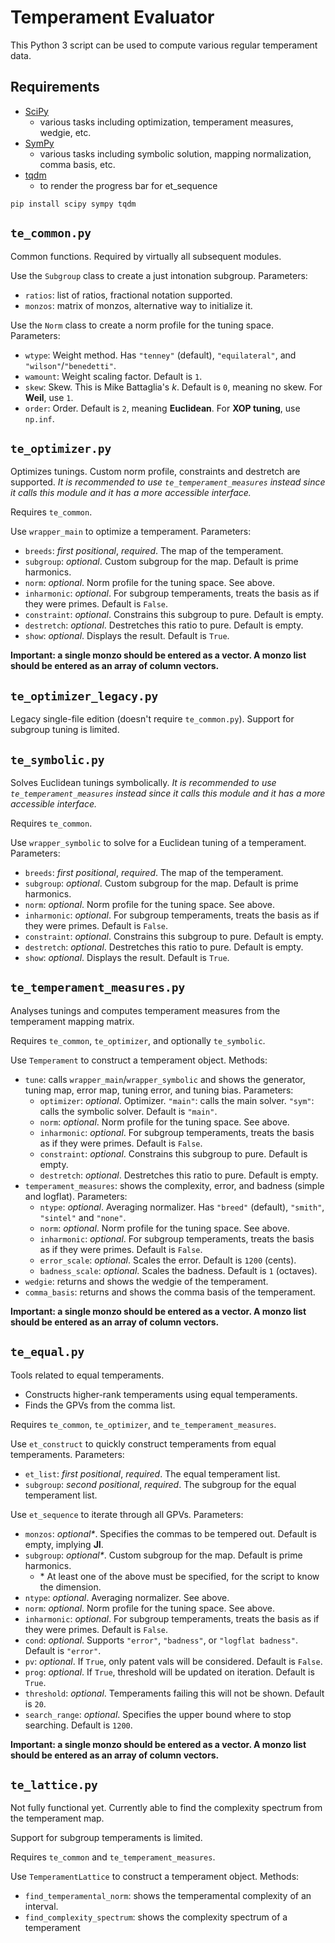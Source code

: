 # Temperament Evaluator

This Python 3 script can be used to compute various regular temperament data.

## Requirements

- [SciPy](https://scipy.org/)
	- various tasks including optimization, temperament measures, wedgie, etc. 
- [SymPy](https://www.sympy.org/en/index.html)
	- various tasks including symbolic solution, mapping normalization, comma basis, etc. 
- [tqdm](https://tqdm.github.io/)
	- to render the progress bar for et_sequence

```
pip install scipy sympy tqdm
```

## `te_common.py`

Common functions. Required by virtually all subsequent modules. 

Use the `Subgroup` class to create a just intonation subgroup. Parameters: 
- `ratios`: list of ratios, fractional notation supported. 
- `monzos`: matrix of monzos, alternative way to initialize it. 

Use the `Norm` class to create a norm profile for the tuning space. Parameters: 
- `wtype`: Weight method. Has `"tenney"` (default), `"equilateral"`, and `"wilson"`/`"benedetti"`. 
- `wamount`: Weight scaling factor. Default is `1`. 
- `skew`: Skew. This is Mike Battaglia's *k*. Default is `0`, meaning no skew. For **Weil**, use `1`. 
- `order`: Order. Default is `2`, meaning **Euclidean**. For **XOP tuning**, use `np.inf`. 

## `te_optimizer.py`

Optimizes tunings. Custom norm profile, constraints and destretch are supported. *It is recommended to use `te_temperament_measures` instead since it calls this module and it has a more accessible interface.*

Requires `te_common`. 

Use `wrapper_main` to optimize a temperament. Parameters: 
- `breeds`: *first positional*, *required*. The map of the temperament. 
- `subgroup`: *optional*. Custom subgroup for the map. Default is prime harmonics. 
- `norm`: *optional*. Norm profile for the tuning space. See above. 
- `inharmonic`: *optional*. For subgroup temperaments, treats the basis as if they were primes. Default is `False`. 
- `constraint`: *optional*. Constrains this subgroup to pure. Default is empty. 
- `destretch`: *optional*. Destretches this ratio to pure. Default is empty. 
- `show`: *optional*. Displays the result. Default is `True`. 

**Important: a single monzo should be entered as a vector. A monzo list should be entered as an array of column vectors.** 

## `te_optimizer_legacy.py`

Legacy single-file edition (doesn't require `te_common.py`). Support for subgroup tuning is limited. 

## `te_symbolic.py`

Solves Euclidean tunings symbolically. *It is recommended to use `te_temperament_measures` instead since it calls this module and it has a more accessible interface.*

Requires `te_common`. 

Use `wrapper_symbolic` to solve for a Euclidean tuning of a temperament. Parameters: 
- `breeds`: *first positional*, *required*. The map of the temperament. 
- `subgroup`: *optional*. Custom subgroup for the map. Default is prime harmonics. 
- `norm`: *optional*. Norm profile for the tuning space. See above. 
- `inharmonic`: *optional*. For subgroup temperaments, treats the basis as if they were primes. Default is `False`. 
- `constraint`: *optional*. Constrains this subgroup to pure. Default is empty. 
- `destretch`: *optional*. Destretches this ratio to pure. Default is empty. 
- `show`: *optional*. Displays the result. Default is `True`. 

## `te_temperament_measures.py`

Analyses tunings and computes temperament measures from the temperament mapping matrix. 

Requires `te_common`, `te_optimizer`, and optionally `te_symbolic`. 

Use `Temperament` to construct a temperament object. Methods: 
- `tune`: calls `wrapper_main`/`wrapper_symbolic` and shows the generator, tuning map, error map, tuning error, and tuning bias. Parameters: 
	- `optimizer`: *optional*. Optimizer. `"main"`: calls the main solver. `"sym"`: calls the symbolic solver. Default is `"main"`. 
	- `norm`: *optional*. Norm profile for the tuning space. See above. 
	- `inharmonic`: *optional*. For subgroup temperaments, treats the basis as if they were primes. Default is `False`. 
	- `constraint`: *optional*. Constrains this subgroup to pure. Default is empty. 
	- `destretch`: *optional*. Destretches this ratio to pure. Default is empty. 
- `temperament_measures`: shows the complexity, error, and badness (simple and logflat). Parameters: 
	- `ntype`: *optional*. Averaging normalizer. Has `"breed"` (default), `"smith"`, `"sintel"` and `"none"`. 
	- `norm`: *optional*. Norm profile for the tuning space. See above. 
	- `inharmonic`: *optional*. For subgroup temperaments, treats the basis as if they were primes. Default is `False`. 
	- `error_scale`: *optional*. Scales the error. Default is `1200` (cents).
	- `badness_scale`: *optional*. Scales the badness. Default is `1` (octaves). 
- `wedgie`: returns and shows the wedgie of the temperament. 
- `comma_basis`: returns and shows the comma basis of the temperament. 

**Important: a single monzo should be entered as a vector. A monzo list should be entered as an array of column vectors.** 

## `te_equal.py`

Tools related to equal temperaments. 
- Constructs higher-rank temperaments using equal temperaments. 
- Finds the GPVs from the comma list. 

Requires `te_common`, `te_optimizer`, and `te_temperament_measures`. 

Use `et_construct` to quickly construct temperaments from equal temperaments. Parameters: 
- `et_list`: *first positional*, *required*. The equal temperament list. 
- `subgroup`: *second positional*, *required*. The subgroup for the equal temperament list. 

Use `et_sequence` to iterate through all GPVs. Parameters: 
- `monzos`: *optional\**. Specifies the commas to be tempered out. Default is empty, implying **JI**. 
- `subgroup`: *optional\**. Custom subgroup for the map. Default is prime harmonics. 
	- \* At least one of the above must be specified, for the script to know the dimension. 
- `ntype`: *optional*. Averaging normalizer. See above. 
- `norm`: *optional*. Norm profile for the tuning space. See above. 
- `inharmonic`: *optional*. For subgroup temperaments, treats the basis as if they were primes. Default is `False`. 
- `cond`: *optional*. Supports `"error"`, `"badness"`, or `"logflat badness"`. Default is `"error"`. 
- `pv`: *optional*. If `True`, only patent vals will be considered. Default is `False`. 
- `prog`: *optional*. If `True`, threshold will be updated on iteration. Default is `True`. 
- `threshold`: *optional*. Temperaments failing this will not be shown. Default is `20`. 
- `search_range`: *optional*. Specifies the upper bound where to stop searching. Default is `1200`. 

**Important: a single monzo should be entered as a vector. A monzo list should be entered as an array of column vectors.** 

## `te_lattice.py`

Not fully functional yet. Currently able to find the complexity spectrum from the temperament map. 

Support for subgroup temperaments is limited. 

Requires `te_common` and `te_temperament_measures`. 

Use `TemperamentLattice` to construct a temperament object. Methods: 
- `find_temperamental_norm`: shows the temperamental complexity of an interval. 
- `find_complexity_spectrum`: shows the complexity spectrum of a temperament

